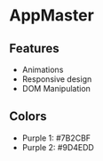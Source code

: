 # AppMaster

## Features
- Animations
- Responsive design
- DOM Manipulation

## Colors
- Purple 1: #7B2CBF
- Purple 2: #9D4EDD